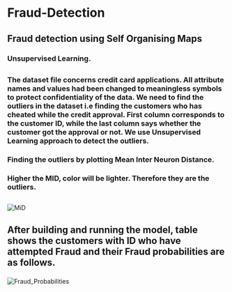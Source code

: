 # Fraud-Detection
## Fraud detection using Self Organising Maps
### Unsupervised Learning.
##   
### The dataset file concerns credit card applications. All attribute names and values had been changed to meaningless symbols to protect confidentiality of the data. We need to find the outliers in the dataset i.e finding the customers who has cheated while the credit approval. First column corresponds to the customer ID, while the last column says whether the customer got the approval or not. We use Unsupervised Learning approach to detect the outliers.

### Finding the outliers by plotting Mean Inter Neuron Distance.
### Higher the MID, color will be lighter. Therefore they are the outliers.
## 
![MiD](https://user-images.githubusercontent.com/40026126/63153264-804a7200-c02b-11e9-8401-a7e9ac39b915.png)
   
##
## After building and running the model, table shows the customers with ID who have attempted Fraud and their Fraud probabilities are as follows. 
### 
   ![Fraud_Probabilities](https://user-images.githubusercontent.com/40026126/63153277-893b4380-c02b-11e9-841e-105e76781de1.png)
